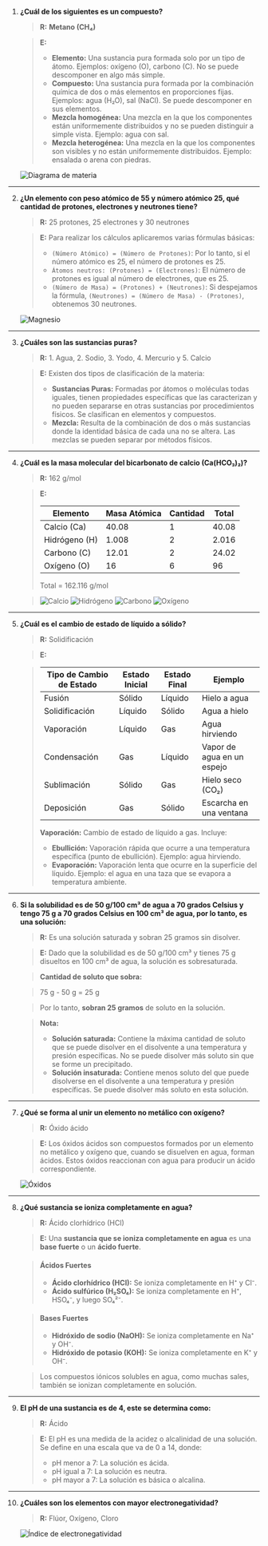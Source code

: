 1. **¿Cuál de los siguientes es un compuesto?**

   > **R:** **Metano (CH₄)**

   > **E:**
   > - **Elemento:** Una sustancia pura formada solo por un tipo de átomo. Ejemplos: oxígeno (O), carbono (C). No se puede descomponer en algo más simple.
   > - **Compuesto:** Una sustancia pura formada por la combinación química de dos o más elementos en proporciones fijas. Ejemplos: agua (H₂O), sal (NaCl). Se puede descomponer en sus elementos.
   > - **Mezcla homogénea:** Una mezcla en la que los componentes están uniformemente distribuidos y no se pueden distinguir a simple vista. Ejemplo: agua con sal.
   > - **Mezcla heterogénea:** Una mezcla en la que los componentes son visibles y no están uniformemente distribuidos. Ejemplo: ensalada o arena con piedras.

   ![Diagrama de materia](./Q01_01.png)

---

2. **¿Un elemento con peso atómico de 55 y número atómico 25, qué cantidad de protones, electrones y neutrones tiene?**

   > **R:** 25 protones, 25 electrones y 30 neutrones

   > **E:** Para realizar los cálculos aplicaremos varias fórmulas básicas:
   >
   > - `(Número Atómico) = (Número de Protones)`: Por lo tanto, si el número atómico es 25, el número de protones es 25.
   > - `Átomos neutros: (Protones) = (Electrones)`: El número de protones es igual al número de electrones, que es 25.
   > - `(Número de Masa) = (Protones) + (Neutrones)`: Si despejamos la fórmula, `(Neutrones) = (Número de Masa) - (Protones)`, obtenemos 30 neutrones.

   ![Magnesio](./Q01_02.jpg)

---

3. **¿Cuáles son las sustancias puras?**

   > **R:** 1. Agua, 2. Sodio, 3. Yodo, 4. Mercurio y 5. Calcio

   > **E:** Existen dos tipos de clasificación de la materia:
   >
   > - **Sustancias Puras:** Formadas por átomos o moléculas todas iguales, tienen propiedades específicas que las caracterizan y no pueden separarse en otras sustancias por procedimientos físicos. Se clasifican en elementos y compuestos.
   > - **Mezcla:** Resulta de la combinación de dos o más sustancias donde la identidad básica de cada una no se altera. Las mezclas se pueden separar por métodos físicos.

---

4. **¿Cuál es la masa molecular del bicarbonato de calcio (Ca(HCO₃)₂)?**

   > **R:** 162 g/mol

   > **E:**
   > 
   > | Elemento     | Masa Atómica | Cantidad | Total      |
   > |--------------|--------------|----------|------------|
   > | Calcio (Ca)  | 40.08        | 1        | 40.08      |
   > | Hidrógeno (H) | 1.008        | 2        | 2.016      |
   > | Carbono (C)  | 12.01        | 2        | 24.02      |
   > | Oxígeno (O)  | 16           | 6        | 96         |
   >
   > Total = 162.116 g/mol

   > ![Calcio](./Q01_04_01.jpg)
   > ![Hidrógeno](./Q01_04_02.jpg)
   > ![Carbono](./Q01_04_03.webp)
   > ![Oxígeno](./Q01_04_04.webp)

---

5. **¿Cuál es el cambio de estado de líquido a sólido?**

   > **R:** Solidificación

   > **E:**

   > | Tipo de Cambio de Estado | Estado Inicial | Estado Final | Ejemplo                      |
   > |--------------------------|----------------|--------------|------------------------------|
   > | Fusión                   | Sólido         | Líquido      | Hielo a agua                 |
   > | Solidificación           | Líquido        | Sólido       | Agua a hielo                 |
   > | Vaporación               | Líquido        | Gas          | Agua hirviendo               |
   > | Condensación             | Gas            | Líquido      | Vapor de agua en un espejo   |
   > | Sublimación              | Sólido         | Gas          | Hielo seco (CO₂)             |
   > | Deposición               | Gas            | Sólido       | Escarcha en una ventana      |
   >
   > **Vaporación:** Cambio de estado de líquido a gas. Incluye:
   > - **Ebullición:** Vaporación rápida que ocurre a una temperatura específica (punto de ebullición). Ejemplo: agua hirviendo.
   > - **Evaporación:** Vaporación lenta que ocurre en la superficie del líquido. Ejemplo: el agua en una taza que se evapora a temperatura ambiente.

---

6. **Si la solubilidad es de 50 g/100 cm³ de agua a 70 grados Celsius y tengo 75 g a 70 grados Celsius en 100 cm³ de agua, por lo tanto, es una solución:**

   > **R:** Es una solución saturada y sobran 25 gramos sin disolver.

   > **E:** Dado que la solubilidad es de 50 g/100 cm³ y tienes 75 g disueltos en 100 cm³ de agua, la solución es sobresaturada.

   > **Cantidad de soluto que sobra:**

   > 75 g - 50 g = 25 g

   > Por lo tanto, **sobran 25 gramos** de soluto en la solución.

   > **Nota:**
   > - **Solución saturada:** Contiene la máxima cantidad de soluto que se puede disolver en el disolvente a una temperatura y presión específicas. No se puede disolver más soluto sin que se forme un precipitado.
   > - **Solución insaturada:** Contiene menos soluto del que puede disolverse en el disolvente a una temperatura y presión específicas. Se puede disolver más soluto en esta solución.

---

7. **¿Qué se forma al unir un elemento no metálico con oxígeno?**

   > **R:** Óxido ácido

   > **E:** Los óxidos ácidos son compuestos formados por un elemento no metálico y oxígeno que, cuando se disuelven en agua, forman ácidos. Estos óxidos reaccionan con agua para producir un ácido correspondiente.

   ![Óxidos](./Q01_07.png)

---

8. **¿Qué sustancia se ioniza completamente en agua?**

   > **R:** Ácido clorhídrico (HCl)

   > **E:** Una **sustancia que se ioniza completamente en agua** es una **base fuerte** o un **ácido fuerte**.

   > #### Ácidos Fuertes
   > - **Ácido clorhídrico (HCl):** Se ioniza completamente en H⁺ y Cl⁻.
   > - **Ácido sulfúrico (H₂SO₄):** Se ioniza completamente en H⁺, HSO₄⁻, y luego SO₄²⁻.

   > #### Bases Fuertes
   > - **Hidróxido de sodio (NaOH):** Se ioniza completamente en Na⁺ y OH⁻.
   > - **Hidróxido de potasio (KOH):** Se ioniza completamente en K⁺ y OH⁻.

   > Los compuestos iónicos solubles en agua, como muchas sales, también se ionizan completamente en solución.

---

9. **El pH de una sustancia es de 4, este se determina como:**

   > **R:** Ácido

   > **E:** El pH es una medida de la acidez o alcalinidad de una solución. Se define en una escala que va de 0 a 14, donde:
   > - pH menor a 7: La solución es ácida.
   > - pH igual a 7: La solución es neutra.
   > - pH mayor a 7: La solución es básica o alcalina.

---

10. **¿Cuáles son los elementos con mayor electronegatividad?**

    > **R:** Flúor, Oxígeno, Cloro

    ![Índice de electronegatividad](./Q01_010.jpg)

